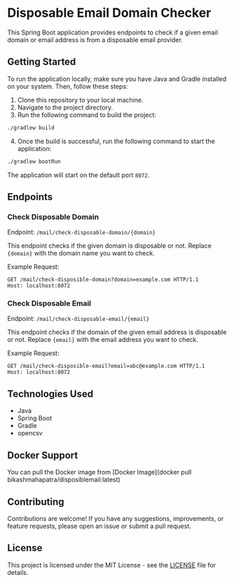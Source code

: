 # Disposable Email Domain Checker

This Spring Boot application provides endpoints to check if a given email domain or email address is from a disposable email provider.

## Getting Started

To run the application locally, make sure you have Java and Gradle installed on your system. Then, follow these steps:

1. Clone this repository to your local machine.
2. Navigate to the project directory.
3. Run the following command to build the project:

```bash
./gradlew build
```

4. Once the build is successful, run the following command to start the application:

```bash
./gradlew bootRun
```

The application will start on the default port `8072`.

## Endpoints

### Check Disposable Domain

Endpoint: `/mail/check-disposable-domain/{domain}`

This endpoint checks if the given domain is disposable or not. Replace `{domain}` with the domain name you want to check.

Example Request:
```http
GET /mail/check-disposible-domain?domain=example.com HTTP/1.1
Host: localhost:8072
```

### Check Disposable Email

Endpoint: `/mail/check-disposable-email/{email}`

This endpoint checks if the domain of the given email address is disposable or not. Replace `{email}` with the email address you want to check.

Example Request:
```http
GET /mail/check-disposible-email?email=abc@example.com HTTP/1.1
Host: localhost:8072
```

## Technologies Used

- Java
- Spring Boot
- Gradle
- opencsv

## Docker Support

You can pull the Docker image from [Docker Image](docker pull bikashmahapatra/disposiblemail:latest)

## Contributing

Contributions are welcome! If you have any suggestions, improvements, or feature requests, please open an issue or submit a pull request.

## License

This project is licensed under the MIT License - see the [LICENSE](LICENSE) file for details.
